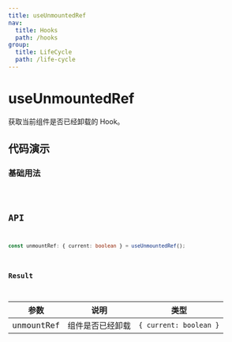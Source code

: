 ```yaml
---
title: useUnmountedRef
nav:
  title: Hooks
  path: /hooks
group:
  title: LifeCycle
  path: /life-cycle
---
```


# useUnmountedRef

获取当前组件是否已经卸载的 Hook。

## 代码演示

### 基础用法

<code src="./demo/demo1.tsx" />

## API

```typescript
const unmountRef: { current: boolean } = useUnmountedRef();
```

### Result

| 参数       | 说明             | 类型                   |
|------------|------------------|------------------------|
| unmountRef | 组件是否已经卸载 | `{ current: boolean }` |

